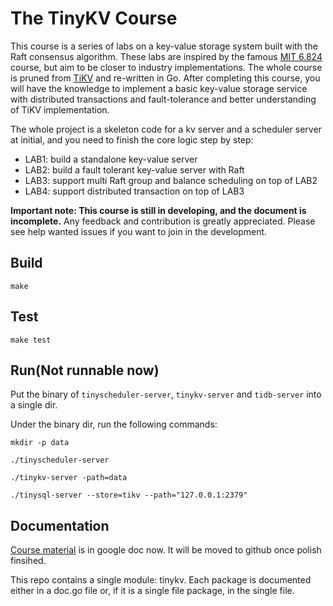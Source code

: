 # The TinyKV Course
This course is a series of labs on a key-value storage system built with the Raft consensus algorithm. These labs are inspired by the famous [MIT  6.824](http://nil.csail.mit.edu/6.824/2018/index.html) course, but aim to be closer to industry implementations. The whole course is pruned from [TiKV](github.com/tikv/tikv) and re-written in Go. After completing this course, you will have the knowledge to implement a basic key-value storage service with distributed transactions and fault-tolerance and better understanding of TiKV implementation.

The whole project is a skeleton code for a kv server and a scheduler server at initial, and you need to finish the core logic step by step:
- LAB1: build a standalone key-value server
- LAB2: build a fault tolerant key-value server with Raft
- LAB3: support multi Raft group and balance scheduling on top of LAB2
- LAB4: support distributed transaction on top of LAB3

**Important note: This course is still in developing, and the document is incomplete.** Any feedback and contribution is greatly appreciated. Please see help wanted issues if you want to join in the development.

## Build
```
make
```

## Test
```
make test
```

## Run(Not runnable now)

Put the binary of `tinyscheduler-server`, `tinykv-server` and `tidb-server` into a single dir.

Under the binary dir, run the following commands:

```
mkdir -p data
```

```
./tinyscheduler-server
```

```
./tinykv-server -path=data
```

```
./tinysql-server --store=tikv --path="127.0.0.1:2379"
```

## Documentation

[Course material](https://docs.google.com/document/d/1Z3OrUOq28a44UaipQiagwfM_py6gS9nLz-znk6jtMpU/edit#) is in google doc now. It will be moved to github once polish finsihed.

This repo contains a single module: tinykv. Each package is documented either in a doc.go file or, if it is a single
file package, in the single file.
